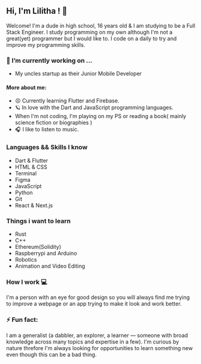 

<!--

Here are some ideas to get you started:

- 🔭 I’m currently working on ...
- 🌱 I’m currently learning ...
- 👯 I’m looking to collaborate on ...
- 🤔 I’m looking for help with ...
- 💬 Ask me about ...
- 📫 How to reach me: ...
- 😄 Pronouns: ...
- ⚡ Fun fact: ...
-->
## Hi, I'm Lilitha ! 👋

Welcome! I'm a dude in high school, 16 years old & I am studying to be a Full Stack Engineer. I study programming on my own although I'm not  a great(yet) programmer but I would like to. I code on a daily to try and improve my programming skills.

###  🔭 I’m currently working on ...
- My uncles startup as their Junior Mobile Developer

#### More about me: 
- 😣 Currently learning Flutter and Firebase.
- 🪐 In love with the Dart and  JavaScript programming languages.
- When I'm not coding, I'm playing on my PS or reading a book( mainly science fiction or biographies )
- 🎧 I like to listen to music.

### Languages && Skills I know
- Dart & Flutter
- HTML & CSS
- Terminal 
- Figma
- JavaScript
- Python
- Git
- React & Next.js


### Things i want to learn
- Rust
- C++
- Ethereum(Solidity)
- Raspberrypi and Arduino 
- Robotics 
- Animation and Video Editing


### How I work  💻
I'm a person with an eye for good design so you will always find me trying to improve a webpage or an app trying to make it look and work better.

### ⚡ Fun fact: 
I am a generalist (a dabbler, an explorer, a learner — someone with broad knowledge across many topics and expertise in a few). I'm curious by nature threfore I'm always looking for opportunities to learn something new even though this can be a bad thing.
